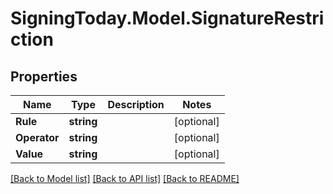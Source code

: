 
# SigningToday.Model.SignatureRestriction

## Properties

Name | Type | Description | Notes
------------ | ------------- | ------------- | -------------
**Rule** | **string** |  | [optional] 
**Operator** | **string** |  | [optional] 
**Value** | **string** |  | [optional] 

[[Back to Model list]](../README.md#documentation-for-models)
[[Back to API list]](../README.md#documentation-for-api-endpoints)
[[Back to README]](../README.md)


